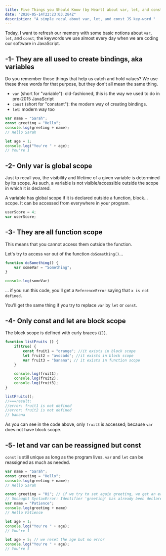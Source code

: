 ```yaml
---
title: Five Things you Should Know (by Heart) about var, let, and const in JavaScript
date: "2020-05-14T22:23:03.284Z"
description: "A simple recal about var, let, and const JS key-word "
---
```

Today, I want to refresh our memory with some basic notions about `var`, `let`, and `const`; the keywords we use almost every day when we are coding our software in JavaScript.

## -1- They are all used to create bindings, aka variables

Do you remember those things that help us catch and hold values? We use these three words for that purpose, but they don't all mean the same thing.
* `var` (short for "variable"): old-fashioned, this is the way we used to do in pre-2015 JavaScript
* `const` (short for "constant"): the modern way of creating bindings. 
* `let`: modern way too

```javascript
var name = "Sarah";
const greeting = "Hello";
console.log(greeting + name);
// Hello Sarah

let age = 1;
console.log("You're " + age);
// You're 1

```

## -2- Only var is global scope
Just to recall you, the visibility and lifetime of a given variable is determined by its scope. As such, a variable is not visible/accessible outside the scope in which it is declared.

A variable has global scope if it is declared outside a function, block... scope. It can be accessed from everywhere in your program.

```javascript
userScore = 4;
var userScore;
```

## -3- They are all function scope
This means that you cannot access them outside the function.

Let's try to access var out of the function `doSomething()`...

```js
function doSomething() {
    var someVar = "Something";
}

console.log(someVar)
```
... if you run this code, you'll get a `ReferenceError` saying that `x is not defined`.

You'll get the same thing if you try to replace `var` by `let` or `const`.

## -4- Only const and let are block scope

The block scope is defined with curly braces (`{}`).

```js
function listFruits () {
    if(true) {
        const fruit1 = "orange"; //it exists in block scope
        let fruit2 = "avocado"; //it exists in block scope
        var fruit3 = "banana"; // it exists in function scope
    }

    console.log(fruit1);
    console.log(fruit2);
    console.log(fruit3);
}

listFruits();
//===result:
//error: fruit1 is not defined
//error: fruit2 is not defined
// banana
```
As you can see in the code above, only `fruit3` is accessed; because `var` does not have block scope.   

## -5- let and var can be reassigned but const
`const` is still unique as long as the program lives. `var` and `let` can be reassigned as much as needed.


```javascript
var name = "Sarah";
const greeting = "Hello";
console.log(greeting + name);
// Hello Sarah

const greeting = "Hi"; // if we try to set again greeting, we get an error
// Uncaught SyntaxError: Identifier 'greeting' has already been declared
var name = "Patience";
console.log(greeting + name)
// Hello Patience

let age = 1;
console.log("You're " + age);
// You're 1

let age = 5; // we reset the age but no error
console.log("You're " + age);
// You're 5
```